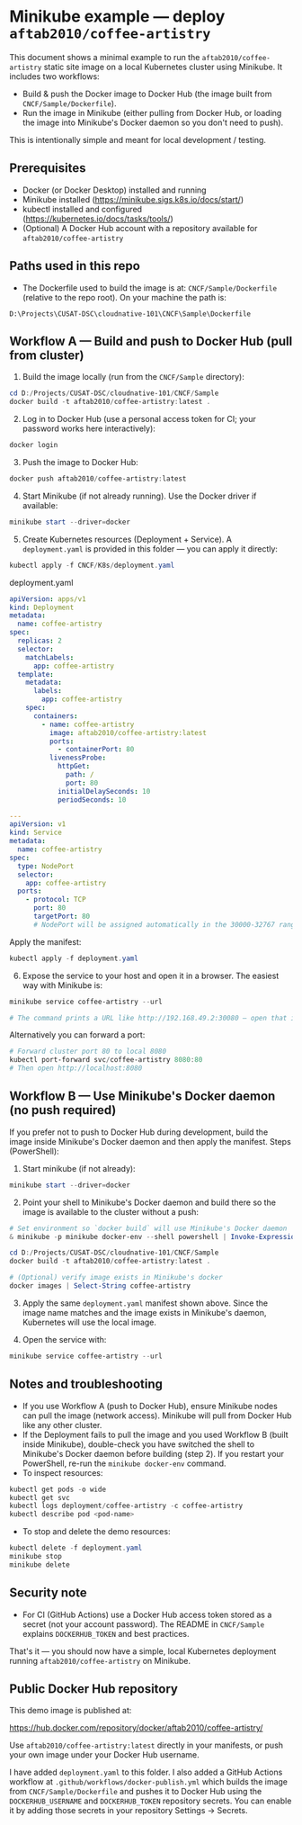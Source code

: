# Minikube example — deploy `aftab2010/coffee-artistry`

This document shows a minimal example to run the `aftab2010/coffee-artistry` static site image on a local Kubernetes cluster using Minikube. It includes two workflows:

- Build & push the Docker image to Docker Hub (the image built from `CNCF/Sample/Dockerfile`).
- Run the image in Minikube (either pulling from Docker Hub, or loading the image into Minikube's Docker daemon so you don't need to push).

This is intentionally simple and meant for local development / testing.

Prerequisites
-------------

- Docker (or Docker Desktop) installed and running
- Minikube installed (https://minikube.sigs.k8s.io/docs/start/)
- kubectl installed and configured (https://kubernetes.io/docs/tasks/tools/)
- (Optional) A Docker Hub account with a repository available for `aftab2010/coffee-artistry`

Paths used in this repo
----------------------

- The Dockerfile used to build the image is at: `CNCF/Sample/Dockerfile` (relative to the repo root). On your machine the path is:

```
D:\Projects\CUSAT-DSC\cloudnative-101\CNCF\Sample\Dockerfile
```

Workflow A — Build and push to Docker Hub (pull from cluster)
-----------------------------------------------------------

1. Build the image locally (run from the `CNCF/Sample` directory):

```powershell
cd D:/Projects/CUSAT-DSC/cloudnative-101/CNCF/Sample
docker build -t aftab2010/coffee-artistry:latest .
```

2. Log in to Docker Hub (use a personal access token for CI; your password works here interactively):

```powershell
docker login
```

3. Push the image to Docker Hub:

```powershell
docker push aftab2010/coffee-artistry:latest
```

4. Start Minikube (if not already running). Use the Docker driver if available:

```powershell
minikube start --driver=docker
```

5. Create Kubernetes resources (Deployment + Service). A `deployment.yaml` is provided in this folder — you can apply it directly:

```powershell
kubectl apply -f CNCF/K8s/deployment.yaml
```

deployment.yaml
```yaml
apiVersion: apps/v1
kind: Deployment
metadata:
  name: coffee-artistry
spec:
  replicas: 2
  selector:
    matchLabels:
      app: coffee-artistry
  template:
    metadata:
      labels:
        app: coffee-artistry
    spec:
      containers:
        - name: coffee-artistry
          image: aftab2010/coffee-artistry:latest
          ports:
            - containerPort: 80
          livenessProbe:
            httpGet:
              path: /
              port: 80
            initialDelaySeconds: 10
            periodSeconds: 10

---
apiVersion: v1
kind: Service
metadata:
  name: coffee-artistry
spec:
  type: NodePort
  selector:
    app: coffee-artistry
  ports:
    - protocol: TCP
      port: 80
      targetPort: 80
      # NodePort will be assigned automatically in the 30000-32767 range

```

Apply the manifest:

```powershell
kubectl apply -f deployment.yaml
```

6. Expose the service to your host and open it in a browser. The easiest way with Minikube is:

```powershell
minikube service coffee-artistry --url

# The command prints a URL like http://192.168.49.2:30080 — open that in your browser.
```

Alternatively you can forward a port:

```powershell
# Forward cluster port 80 to local 8080
kubectl port-forward svc/coffee-artistry 8080:80
# Then open http://localhost:8080
```

Workflow B — Use Minikube's Docker daemon (no push required)
---------------------------------------------------------

If you prefer not to push to Docker Hub during development, build the image inside Minikube's Docker daemon and then apply the manifest. Steps (PowerShell):

1. Start minikube (if not already):

```powershell
minikube start --driver=docker
```

2. Point your shell to Minikube's Docker daemon and build there so the image is available to the cluster without a push:

```powershell
# Set environment so `docker build` will use Minikube's Docker daemon
& minikube -p minikube docker-env --shell powershell | Invoke-Expression

cd D:/Projects/CUSAT-DSC/cloudnative-101/CNCF/Sample
docker build -t aftab2010/coffee-artistry:latest .

# (Optional) verify image exists in Minikube's docker
docker images | Select-String coffee-artistry
```

3. Apply the same `deployment.yaml` manifest shown above. Since the image name matches and the image exists in Minikube's daemon, Kubernetes will use the local image.

4. Open the service with:

```powershell
minikube service coffee-artistry --url
```

Notes and troubleshooting
-------------------------

- If you use Workflow A (push to Docker Hub), ensure Minikube nodes can pull the image (network access). Minikube will pull from Docker Hub like any other cluster.
- If the Deployment fails to pull the image and you used Workflow B (built inside Minikube), double-check you have switched the shell to Minikube's Docker daemon before building (step 2). If you restart your PowerShell, re-run the `minikube docker-env` command.
- To inspect resources:

```powershell
kubectl get pods -o wide
kubectl get svc
kubectl logs deployment/coffee-artistry -c coffee-artistry
kubectl describe pod <pod-name>
```

- To stop and delete the demo resources:

```powershell
kubectl delete -f deployment.yaml
minikube stop
minikube delete
```

Security note
-------------

- For CI (GitHub Actions) use a Docker Hub access token stored as a secret (not your account password). The README in `CNCF/Sample` explains `DOCKERHUB_TOKEN` and best practices.

That's it — you should now have a simple, local Kubernetes deployment running `aftab2010/coffee-artistry` on Minikube.

Public Docker Hub repository
---------------------------

This demo image is published at:

https://hub.docker.com/repository/docker/aftab2010/coffee-artistry/

Use `aftab2010/coffee-artistry:latest` directly in your manifests, or push your own image under your Docker Hub username.

I have added `deployment.yaml` to this folder. I also added a GitHub Actions workflow at `.github/workflows/docker-publish.yml` which builds the image from `CNCF/Sample/Dockerfile` and pushes it to Docker Hub using the `DOCKERHUB_USERNAME` and `DOCKERHUB_TOKEN` repository secrets. You can enable it by adding those secrets in your repository Settings → Secrets.
